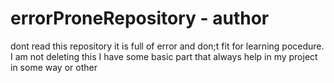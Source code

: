 # errorProneRepository - author 

dont read this repository it is full of error and don;t fit for learning pocedure.
I am not deleting this I have some basic part that always help in my project in some way or other
